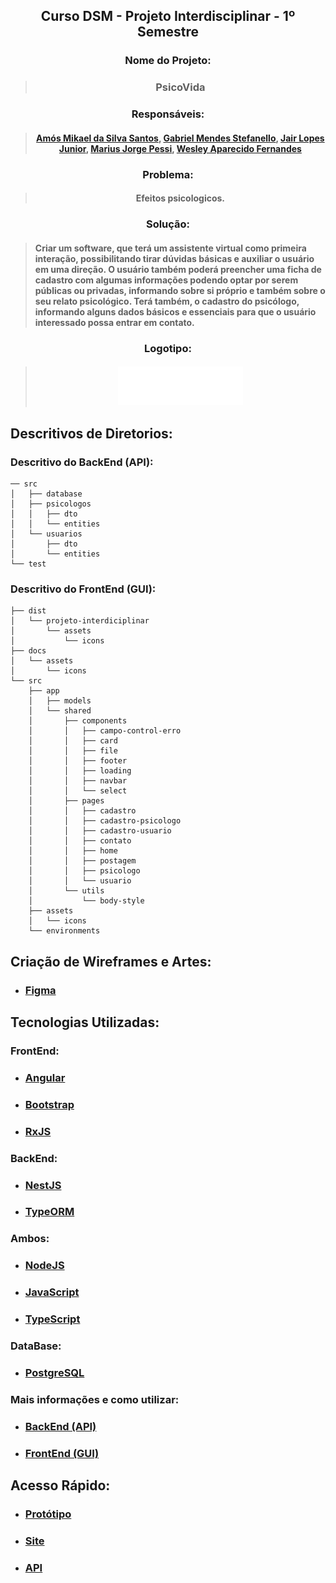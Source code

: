 ## <div align="center"> Curso DSM - Projeto Interdisciplinar - 1º Semestre </div>

### <div align="center"> Nome do Projeto: </div>
> ### <div align="center"> PsicoVida </div>

### <div align="center"> Responsáveis: </div>
> #### <div align="center"> <a href="https://github.com/amosmikael"> Amós Mikael da Silva Santos</a>, <a href="https://github.com/Gabrielstefanello"> Gabriel Mendes Stefanello</a>, <a href="https://github.com/JairLopesJunior/projeto-interdisciplinar-primeiro-semestre/blob/main/README.md"> Jair Lopes Junior</a>, <a href="https://github.com/mariuspessi"> Marius Jorge Pessi</a>, <a href="https://github.com/WesleyFernandez/projeto-interdisciplinar-primeiro-semestre"> Wesley Aparecido Fernandes</a> </div>

### <div align="center"> Problema: </div>

> #### <div align="center"> Efeitos psicologicos. </div>

### <div align="center"> Solução: </div>

> #### <div> Criar um software, que terá um assistente virtual como primeira interação, possibilitando tirar dúvidas básicas e auxiliar o usuário em uma direção. O usuário também poderá preencher uma ficha de cadastro com algumas informações podendo optar por serem públicas ou privadas, informando sobre si próprio e também sobre o seu relato psicológico. Terá também, o cadastro do psicólogo, informando alguns dados básicos e essenciais para que o usuário interessado possa entrar em contato. </div>

### <div align="center"> Logotipo: </div>

> #### <div align="center"><img src="https://github.com/JairLopesJunior/projeto-interdisciplinar-primeiro-semestre/blob/main/logotipo.png" width="200px"></img></div> 

## Descritivos de Diretorios:

### Descritivo do BackEnd (API):

```
── src
│   ├── database
│   ├── psicologos
│   │   ├── dto
│   │   └── entities
│   └── usuarios
│       ├── dto
│       └── entities
└── test
```

### Descritivo do FrontEnd (GUI):

```
├── dist
│   └── projeto-interdiciplinar
│       └── assets
│           └── icons
├── docs
│   └── assets
│       └── icons
└── src
    ├── app
    │   ├── models
    │   └── shared
    │       ├── components
    │       │   ├── campo-control-erro
    │       │   ├── card
    │       │   ├── file
    │       │   ├── footer
    │       │   ├── loading
    │       │   ├── navbar
    │       │   └── select
    │       ├── pages
    │       │   ├── cadastro
    │       │   ├── cadastro-psicologo
    │       │   ├── cadastro-usuario
    │       │   ├── contato
    │       │   ├── home
    │       │   ├── postagem
    │       │   ├── psicologo
    │       │   └── usuario
    │       └── utils
    │           └── body-style
    ├── assets
    │   └── icons
    └── environments
```

## Criação de Wireframes e Artes: 
- ### <a href="https://www.figma.com/"> Figma </a>

## Tecnologias Utilizadas:
### FrontEnd:
- ### <a href="https://angular.io/"> Angular </a>
- ### <a href="https://getbootstrap.com/"> Bootstrap </a>
- ### <a href="https://rxjs.dev/guide/overview"> RxJS </a>

### BackEnd:
- ### <a href="https://nestjs.com/"> NestJS </a>
- ### <a href="https://typeorm.io/"> TypeORM </a>

### Ambos:
- ### <a href="https://nodejs.org/en/"> NodeJS </a>
- ### <a href="https://developer.mozilla.org/pt-BR/docs/Web/JavaScript"> JavaScript </a>
- ### <a href="https://www.typescriptlang.org/"> TypeScript </a>

### DataBase:
- ### <a href="https://www.postgresql.org/"> PostgreSQL </a>

### Mais informações e como utilizar: 
- ### <a href="https://github.com/JairLopesJunior/projeto-interdisciplinar-primeiro-semestre-api"> BackEnd (API) </a>
- ### <a href="https://github.com/JairLopesJunior/projeto-interdiciplinar-gui"> FrontEnd (GUI) </a>


## Acesso Rápido:
- ### <a href="https://www.figma.com/proto/J7pBrghKb7zh3LzbgrD7Al/projeto-interdisciplinar-primeiro-semestre?node-id=125%3A57&scaling=min-zoom&page-id=0%3A1&starting-point-node-id=3%3A2"> Protótipo </a>
- ### <a href="https://jairlopesjunior.github.io/projeto-interdiciplinar-gui/"> Site </a>
- ### <a href="https://projeto-interdisciplinar-api.herokuapp.com/"> API </a>
